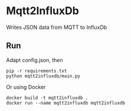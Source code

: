 # Mqtt2InfluxDb
Writes JSON data from MQTT to InfluxDb

## Run

Adapt config.json, then

```
pip -r requirements.txt
python mqtt2influxdb/main.py
```

Or using Docker

```
docker build -t mqtt2influxdb .
docker run --name mqtt2influxdb mqtt2influxdb
```
